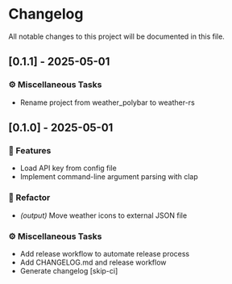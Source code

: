 # Changelog

All notable changes to this project will be documented in this file.

## [0.1.1] - 2025-05-01

### ⚙️ Miscellaneous Tasks

- Rename project from weather_polybar to weather-rs

## [0.1.0] - 2025-05-01

### 🚀 Features

- Load API key from config file
- Implement command-line argument parsing with clap

### 🚜 Refactor

- *(output)* Move weather icons to external JSON file

### ⚙️ Miscellaneous Tasks

- Add release workflow to automate release process
- Add CHANGELOG.md and release workflow
- Generate changelog [skip-ci]

<!-- generated by git-cliff -->
